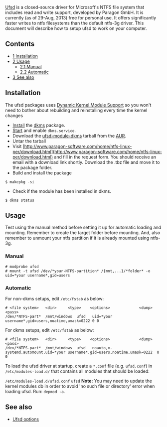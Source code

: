 [Ufsd](http://www.paragon-software.com/home/ntfs-linux-per/) is a closed-source driver for Microsoft's NTFS file system that includes read and write support, developed by Paragon GmbH. It is currently (as of 29-Aug, 2013) free for personal use. It offers significantly faster writes to ntfs filesystems than the default ntfs-3g driver. This document will describe how to setup ufsd to work on your computer.

## Contents

*   [1 Installation](#Installation)
*   [2 Usage](#Usage)
    *   [2.1 Manual](#Manual)
    *   [2.2 Automatic](#Automatic)
*   [3 See also](#See_also)

## Installation

The ufsd packages uses [Dynamic Kernel Module Support](/index.php/Dynamic_Kernel_Module_Support "Dynamic Kernel Module Support") so you won't need to bother about rebuilding and reinstalling every time the kernel changes

*   [Install](/index.php/Install "Install") the [dkms](https://www.archlinux.org/packages/?name=dkms) package.
*   [Start](/index.php/Start "Start") and enable `dkms.service`.
*   Download the [ufsd-module-dkms](https://aur.archlinux.org/packages/ufsd-module-dkms/) tarball from the [AUR](/index.php/AUR "AUR").
*   Untar the tarball
*   Visit [http://www.paragon-software.com/home/ntfs-linux-per/download.html](http://www.paragon-software.com/home/ntfs-linux-per/download.html) and fill in the request form. You should receive an email with a download link shortly. Download the .tbz file and move it to the package folder.
*   Build and install the package

```
$ makepkg -si

```

*   Check if the module has been installed in dkms.

```
$ dkms status

```

## Usage

Test using the manual method before setting it up for automatic loading and mounting. Remember to create the target folder before mounting. And, also remember to unmount your ntfs partition if it is already mounted using ntfs-3g.

### Manual

```
# modprobe ufsd
# mount -t ufsd /dev/*your-NTFS-partition* /{mnt,...}/*folder* -o uid=*your username*,gid=users

```

### Automatic

For non-dkms setups, edit `/etc/fstab` as below:

```
# <file system>   <dir>		<type>    <options>             <dump>  <pass>
/dev/*NTFS-part*  /mnt/windows  ufsd   uid=*your username*,gid=users,noatime,umask=0222	0 0

```

For dkms setups, edit `/etc/fstab` as below:

```
# <file system>   <dir>		<type>    <options>             <dump>  <pass>
/dev/*NTFS-part*  /mnt/windows  ufsd   noauto,x-systemd.automount,uid=*your username*,gid=users,noatime,umask=0222	0 0

```

To load the ufsd driver at startup, create a `*.conf` file (e.g. `ufsd.conf`) in `/etc/modules-load.d/` that contains all modules that should be loaded:

 `/etc/modules-load.d/ufsd.conf`  `ufsd` 
**Note:** You may need to update the kernel modules db in order to avoid 'no such file or directory' error when loading ufsd. Run: `depmod -a`.

## See also

*   [Ufsd options](http://kb.paragon-software.com/paragon/include/templ/object2.jsp?objId=5833)